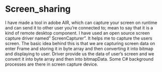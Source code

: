 Screen_sharing
==============

I have made a tool in adobe AIR, which can capture your screen on runtime and can send it to other user you’re connected to; mean to say that it is a kind of remote desktop component.
I have used an open source screen capture driver named” ScreenCapturer”. It helps me to capture the users screen. The basic idea behind this is that we are capturing screen data on enter Frame and storing it in byte array and then converting it into bitmap and displaying to user.
Driver provide us the data of user’s screen and we convert it into byte array and then into bitmapData. Some C# background processes are there in screen capture device.

